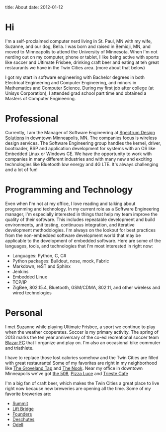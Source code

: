 title: About
date: 2012-01-12


Hi
==

I'm a self-proclaimed computer nerd living in St. Paul, MN with my wife,
Suzanne, and our dog, Bella. I was born and raised in Bemidji, MN, and
moved to Minneapolis to attend the University of Minnesota. When I'm not
nerding out on my computer, phone or tablet, I like being active with sports
like soccer and Ultimate Frisbee, drinking craft beer and eating at teh great
restaurants we have in the Twin Cities area. (more about that below)

I got my start in software engineering with Bachelor degrees in both Electrical 
Engineering and Computer Engineering, and minors in Mathematics and Computer Science. 
During my first job after college (at Unisys Corporation), I attended grad school 
part time and obtained a Masters of Computer Engineering.


Professional
============

Currently, I am the Manager of Software Engineering at [Spectrum Design Solutions][spec]
in downtown Minneapolis, MN. The companies focus is wireless design services. The Software 
Engineering group handles the kernel, driver, bootloader, BSP and application development 
for systems with an OS like Embedded Linux or Windows CE. We have the opportunity to work 
with companies in many different industries and with many new and exciting technologies 
like Bluetooth low energy and 4G LTE. It's always challenging and a lot of fun!


Programming and Technology
==========================

Even when I'm not at my office, I love reading and talking about programming and technology. 
In my current role as a Software Engineering manager, I'm especially interested in things that 
help my team improve the quality of their software. This includes repeatable development and build 
environments, unit testing, continuous integration, and iterative development methodologies. I'm 
always on the lookout for best practices from the non-embedded software development world that may
be applicable to the development of embedded software. Here are some of the languages, tools, and 
technologies that I'm most interested in right now:

  - Languages: Python, C, C#
  - Python packages: Buildout, nose, mock, Fabric
  - Markdown, reST and Sphinx
  - Jenkins
  - Embedded Linux
  - TCP/IP
  - ZigBee, 802.15.4, Bluetooth, GSM/CDMA, 802.11, and other wireless and wired technologies


Personal
========

I met Suzanne while playing Ultimate Frisbee, a sport we continue to play when the 
weather cooperates. Soccer is my primary activity. The spring of 2013 marks the ten year 
anniversary of the co-ed recreational soccer team [Blazar FC][blazar] that I organize and 
play on. I'm also an occasional bike commuter and triathlete.

I have to replace those lost calories somehow and the Twin Cities are filled with great 
restaurants! Some of my favorites are right in my neighborhood like [The Groveland Tap][tap] and 
[The Nook][nook]. Near my office in downtown Minneapolis we've got [the 508][508], 
[Pizza Luce][luce] and [Trieste Cafe][trieste]

I'm a big fan of craft beer, which makes the Twin Cities a great place to live right now 
because new breweries are opening all the time. Some of my favorite breweries are:

  - [Summit][summit]
  - [Lift Bridge][lift]
  - [Founders][founders]
  - [Deschutes][deschutes]
  - [Odell][odell]  



[spec]: http://spectrumdsi.com/
[blazar]: http://www.blazarfc.com/
[508]: http://www.bar508.com/
[luce]: http://pizzaluce.com/
[trieste]: http://www.yelp.com/biz/trieste-caf%C3%A9-minneapolis-2
[tap]: http://www.grovelandtap.com
[nook]: http://www.crnook.com/
[lift]: http://www.liftbridgebrewery.com
[summit]: http://www.summitbrewing.com
[founders]: http://foundersbrewing.com
[deschutes]: http://www.deschutesbrewery.com
[odell]: http://odellbrewing.com
